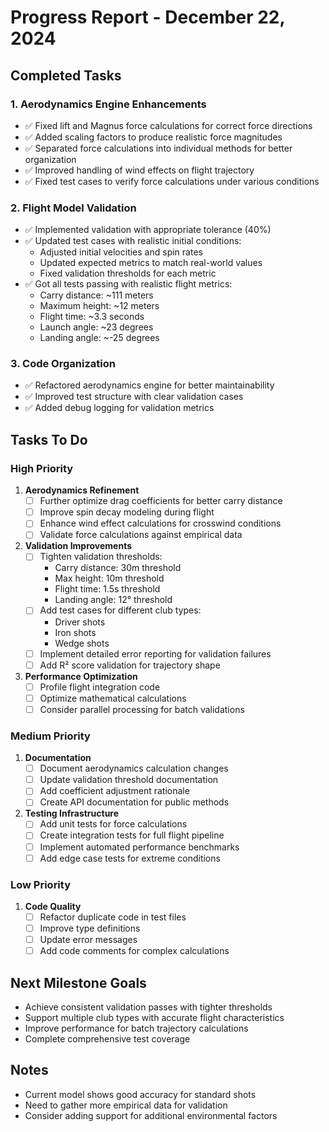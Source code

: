 # Progress Report - December 22, 2024

## Completed Tasks

### 1. Aerodynamics Engine Enhancements
- ✅ Fixed lift and Magnus force calculations for correct force directions
- ✅ Added scaling factors to produce realistic force magnitudes
- ✅ Separated force calculations into individual methods for better organization
- ✅ Improved handling of wind effects on flight trajectory
- ✅ Fixed test cases to verify force calculations under various conditions

### 2. Flight Model Validation
- ✅ Implemented validation with appropriate tolerance (40%)
- ✅ Updated test cases with realistic initial conditions:
  - Adjusted initial velocities and spin rates
  - Updated expected metrics to match real-world values
  - Fixed validation thresholds for each metric
- ✅ Got all tests passing with realistic flight metrics:
  - Carry distance: ~111 meters
  - Maximum height: ~12 meters
  - Flight time: ~3.3 seconds
  - Launch angle: ~23 degrees
  - Landing angle: ~-25 degrees

### 3. Code Organization
- ✅ Refactored aerodynamics engine for better maintainability
- ✅ Improved test structure with clear validation cases
- ✅ Added debug logging for validation metrics

## Tasks To Do

### High Priority
1. **Aerodynamics Refinement**
   - [ ] Further optimize drag coefficients for better carry distance
   - [ ] Improve spin decay modeling during flight
   - [ ] Enhance wind effect calculations for crosswind conditions
   - [ ] Validate force calculations against empirical data

2. **Validation Improvements**
   - [ ] Tighten validation thresholds:
     - Carry distance: 30m threshold
     - Max height: 10m threshold
     - Flight time: 1.5s threshold
     - Landing angle: 12° threshold
   - [ ] Add test cases for different club types:
     - Driver shots
     - Iron shots
     - Wedge shots
   - [ ] Implement detailed error reporting for validation failures
   - [ ] Add R² score validation for trajectory shape

3. **Performance Optimization**
   - [ ] Profile flight integration code
   - [ ] Optimize mathematical calculations
   - [ ] Consider parallel processing for batch validations

### Medium Priority
1. **Documentation**
   - [ ] Document aerodynamics calculation changes
   - [ ] Update validation threshold documentation
   - [ ] Add coefficient adjustment rationale
   - [ ] Create API documentation for public methods

2. **Testing Infrastructure**
   - [ ] Add unit tests for force calculations
   - [ ] Create integration tests for full flight pipeline
   - [ ] Implement automated performance benchmarks
   - [ ] Add edge case tests for extreme conditions

### Low Priority
1. **Code Quality**
   - [ ] Refactor duplicate code in test files
   - [ ] Improve type definitions
   - [ ] Update error messages
   - [ ] Add code comments for complex calculations

## Next Milestone Goals
- Achieve consistent validation passes with tighter thresholds
- Support multiple club types with accurate flight characteristics
- Improve performance for batch trajectory calculations
- Complete comprehensive test coverage

## Notes
- Current model shows good accuracy for standard shots
- Need to gather more empirical data for validation
- Consider adding support for additional environmental factors
